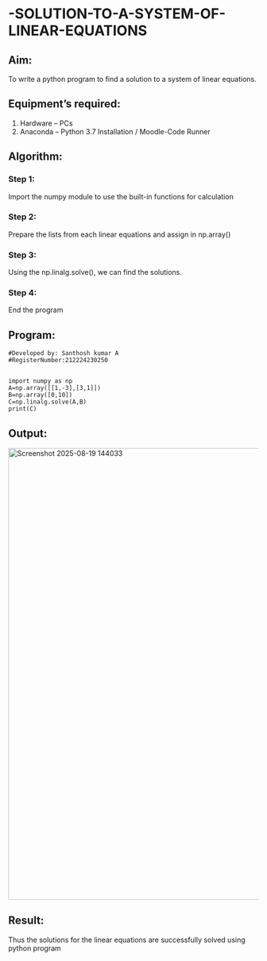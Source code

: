 # -SOLUTION-TO-A-SYSTEM-OF-LINEAR-EQUATIONS
## Aim:
To write a python program to find a solution to a system of linear equations.
## Equipment’s required:
1. 	Hardware – PCs
2. 	Anaconda – Python 3.7 Installation / Moodle-Code Runner
## Algorithm:
### Step 1: 
Import the numpy module to use the built-in functions for calculation
### Step 2: 
Prepare the lists from each linear equations and assign in np.array()
### Step 3: 
Using the np.linalg.solve(), we can find the solutions.
### Step 4: 
End the program
## Program:
```
#Developed by: Santhosh kumar A
#RegisterNumber:212224230250


import numpy as np
A=np.array([[1,-3],[3,1]])
B=np.array([0,10])
C=np.linalg.solve(A,B)
print(C)
```

## Output:
<img width="943" height="910" alt="Screenshot 2025-08-19 144033" src="https://github.com/user-attachments/assets/acf2addc-47ae-4b69-a959-9193c7e296b2" />

## Result: 
Thus the solutions for the linear equations are successfully solved using python program

